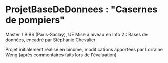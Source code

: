 # ProjetBaseDeDonnees : "Casernes de pompiers"

Master 1 BIBS (Paris-Saclay), UE Mise à niveau en Info 2 : Bases de données, encadré par Stéphanie Chevalier

Projet initialement réalisé en binôme, modifications apportées par Lorraine Weng (après commentaires faits lors de l'évaluation)
